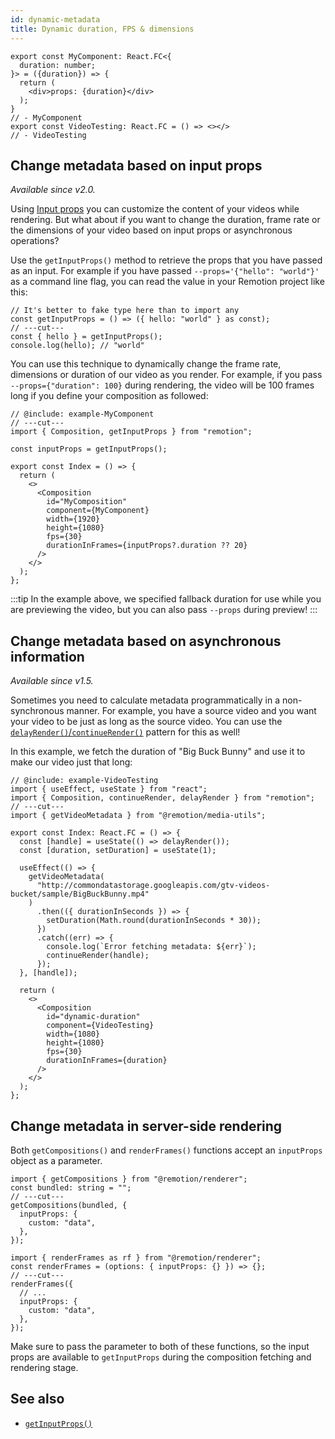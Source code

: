 ```yaml
---
id: dynamic-metadata
title: Dynamic duration, FPS & dimensions
---
```


```twoslash include example
export const MyComponent: React.FC<{
  duration: number;
}> = ({duration}) => {
  return (
    <div>props: {duration}</div>
  );
}
// - MyComponent
export const VideoTesting: React.FC = () => <></>
// - VideoTesting
```

## Change metadata based on input props

_Available since v2.0._

Using [Input props](/docs/parametrized-rendering) you can customize the content of your videos while rendering. But what about if you want to change the duration, frame rate or the dimensions of your video based on input props or asynchronous operations?

Use the `getInputProps()` method to retrieve the props that you have passed as an input.
For example if you have passed `--props='{"hello": "world"}'` as a command line flag, you can read the value in your Remotion project like this:

```tsx twoslash
// It's better to fake type here than to import any
const getInputProps = () => ({ hello: "world" } as const);
// ---cut---
const { hello } = getInputProps();
console.log(hello); // "world"
```

You can use this technique to dynamically change the frame rate, dimensions or duration of our video as you render. For example, if you pass `--props={"duration": 100}` during rendering, the video will be 100 frames long if you define your composition as followed:

```tsx twoslash
// @include: example-MyComponent
// ---cut---
import { Composition, getInputProps } from "remotion";

const inputProps = getInputProps();

export const Index = () => {
  return (
    <>
      <Composition
        id="MyComposition"
        component={MyComponent}
        width={1920}
        height={1080}
        fps={30}
        durationInFrames={inputProps?.duration ?? 20}
      />
    </>
  );
};
```

:::tip
In the example above, we specified fallback duration for use while you are previewing the video, but you can also pass `--props` during preview!
:::

## Change metadata based on asynchronous information

_Available since v1.5._

Sometimes you need to calculate metadata programmatically in a non-synchronous manner. For example, you have a source video and you want your video to be just as long as the source video. You can use the [`delayRender()`/`continueRender()`](/docs/data-fetching) pattern for this as well!

In this example, we fetch the duration of "Big Buck Bunny" and use it to make our video just that long:

```tsx twoslash
// @include: example-VideoTesting
import { useEffect, useState } from "react";
import { Composition, continueRender, delayRender } from "remotion";
// ---cut---
import { getVideoMetadata } from "@remotion/media-utils";

export const Index: React.FC = () => {
  const [handle] = useState(() => delayRender());
  const [duration, setDuration] = useState(1);

  useEffect(() => {
    getVideoMetadata(
      "http://commondatastorage.googleapis.com/gtv-videos-bucket/sample/BigBuckBunny.mp4"
    )
      .then(({ durationInSeconds }) => {
        setDuration(Math.round(durationInSeconds * 30));
      })
      .catch((err) => {
        console.log(`Error fetching metadata: ${err}`);
        continueRender(handle);
      });
  }, [handle]);

  return (
    <>
      <Composition
        id="dynamic-duration"
        component={VideoTesting}
        width={1080}
        height={1080}
        fps={30}
        durationInFrames={duration}
      />
    </>
  );
};
```

## Change metadata in server-side rendering

Both `getCompositions()` and `renderFrames()` functions accept an `inputProps` object as a parameter.

```tsx twoslash
import { getCompositions } from "@remotion/renderer";
const bundled: string = "";
// ---cut---
getCompositions(bundled, {
  inputProps: {
    custom: "data",
  },
});
```

```tsx twoslash
import { renderFrames as rf } from "@remotion/renderer";
const renderFrames = (options: { inputProps: {} }) => {};
// ---cut---
renderFrames({
  // ...
  inputProps: {
    custom: "data",
  },
});
```

Make sure to pass the parameter to both of these functions, so the input props are available to `getInputProps` during the composition fetching and rendering stage.

## See also

- [`getInputProps()`](/docs/get-input-props)
